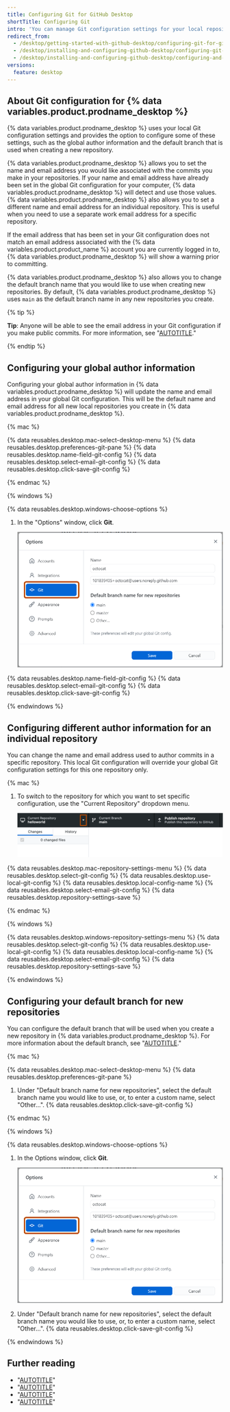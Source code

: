 ```yaml
---
title: Configuring Git for GitHub Desktop
shortTitle: Configuring Git
intro: 'You can manage Git configuration settings for your local repositories with {% data variables.product.prodname_desktop %}.'
redirect_from:
  - /desktop/getting-started-with-github-desktop/configuring-git-for-github-desktop
  - /desktop/installing-and-configuring-github-desktop/configuring-git-for-github-desktop
  - /desktop/installing-and-configuring-github-desktop/configuring-and-customizing-github-desktop/configuring-git-for-github-desktop
versions:
  feature: desktop
---
```

## About Git configuration for {% data variables.product.prodname_desktop %}

{% data variables.product.prodname_desktop %} uses your local Git configuration settings and provides the option to configure some of these settings, such as the global author information and the default branch that is used when creating a new repository.

{% data variables.product.prodname_desktop %} allows you to set the name and email address you would like associated with the commits you make in your repositories. If your name and email address have already been set in the global Git configuration for your computer, {% data variables.product.prodname_desktop %} will detect and use those values. {% data variables.product.prodname_desktop %} also allows you to set a different name and email address for an individual repository. This is useful when you need to use a separate work email address for a specific repository.

If the email address that has been set in your Git configuration does not match an email address associated with the {% data variables.product.product_name %} account you are currently logged in to, {% data variables.product.prodname_desktop %} will show a warning prior to committing.

{% data variables.product.prodname_desktop %} also allows you to change the default branch name that you would like to use when creating new repositories. By default, {% data variables.product.prodname_desktop %} uses `main` as the default branch name in any new repositories you create.

{% tip %}

**Tip**: Anyone will be able to see the email address in your Git configuration if you make public commits. For more information, see "[AUTOTITLE](/account-and-profile/setting-up-and-managing-your-personal-account-on-github/managing-email-preferences/setting-your-commit-email-address)."

{% endtip %}

## Configuring your global author information

Configuring your global author information in {% data variables.product.prodname_desktop %} will update the name and email address in your global Git configuration. This will be the default name and email address for all new local repositories you create in {% data variables.product.prodname_desktop %}.

{% mac %}

{% data reusables.desktop.mac-select-desktop-menu %}
{% data reusables.desktop.preferences-git-pane %}
{% data reusables.desktop.name-field-git-config %}
{% data reusables.desktop.select-email-git-config %}
{% data reusables.desktop.click-save-git-config %}

{% endmac %}

{% windows %}

{% data reusables.desktop.windows-choose-options %}
1. In the "Options" window, click **Git**.

   ![Screenshot of the "Git" pane in the "Options" window. In the left sidebar, an option labeled "Git" is highlighted in blue and outlined in orange.](/assets/images/help/desktop/windows-select-git-pane.png)

{% data reusables.desktop.name-field-git-config %}
{% data reusables.desktop.select-email-git-config %}
{% data reusables.desktop.click-save-git-config %}

{% endwindows %}

## Configuring different author information for an individual repository

You can change the name and email address used to author commits in a specific repository. This local Git configuration will override your global Git configuration settings for this one repository only.

{% mac %}

1. To switch to the repository for which you want to set specific configuration, use the "Current Repository" dropdown menu.

   ![Screenshot of the repository bar in GitHub Desktop. Next to "Current Repository", a dropdown icon is highlighted with an orange outline.](/assets/images/help/desktop/current-repo-dropdown.png)

{% data reusables.desktop.mac-repository-settings-menu %}
{% data reusables.desktop.select-git-config %}
{% data reusables.desktop.use-local-git-config %}
{% data reusables.desktop.local-config-name %}
{% data reusables.desktop.select-email-git-config %}
{% data reusables.desktop.repository-settings-save %}

{% endmac %}

{% windows %}

{% data reusables.desktop.windows-repository-settings-menu %}
{% data reusables.desktop.select-git-config %}
{% data reusables.desktop.use-local-git-config %}
{% data reusables.desktop.local-config-name %}
{% data reusables.desktop.select-email-git-config %}
{% data reusables.desktop.repository-settings-save %}

{% endwindows %}

## Configuring your default branch for new repositories

You can configure the default branch that will be used when you create a new repository in {% data variables.product.prodname_desktop %}. For more information about the default branch, see "[AUTOTITLE](/pull-requests/collaborating-with-pull-requests/proposing-changes-to-your-work-with-pull-requests/about-branches#about-the-default-branch)."

{% mac %}

{% data reusables.desktop.mac-select-desktop-menu %}
{% data reusables.desktop.preferences-git-pane %}
1. Under "Default branch name for new repositories", select the default branch name you would like to use, or, to enter a custom name, select "Other...".
{% data reusables.desktop.click-save-git-config %}

{% endmac %}

{% windows %}

{% data reusables.desktop.windows-choose-options %}
1. In the Options window, click **Git**.

   ![Screenshot of the "Git" pane in the "Options" window. In the left sidebar, an option labeled "Git" is highlighted in blue and outlined in orange.](/assets/images/help/desktop/windows-select-git-pane.png)

1. Under "Default branch name for new repositories", select the default branch name you would like to use, or, to enter a custom name, select "Other...".
{% data reusables.desktop.click-save-git-config %}

{% endwindows %}

## Further reading

- "[AUTOTITLE](/account-and-profile/setting-up-and-managing-your-personal-account-on-github/managing-email-preferences/adding-an-email-address-to-your-github-account)"
- "[AUTOTITLE](/account-and-profile/setting-up-and-managing-your-personal-account-on-github/managing-email-preferences/setting-your-commit-email-address)"
- "[AUTOTITLE](/pull-requests/collaborating-with-pull-requests/proposing-changes-to-your-work-with-pull-requests/about-branches)"
- "[AUTOTITLE](/get-started/getting-started-with-git)"
